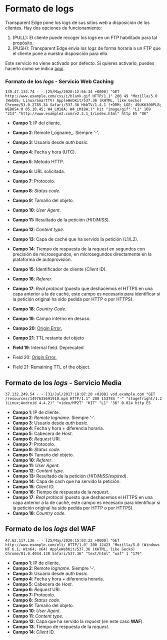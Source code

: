 # Formato de logs

Transparent Edge pone los _logs_ de sus sitios web a disposición de los clientes. Hay dos opciones de funcionamiento:

1. (PULL): El cliente puede recoger los _logs_ en un FTP habilitado para tal propósito.
2. (PUSH): Transparent Edge envía los _logs_ de forma horaria a un FTP que el cliente pone a nuestra disposición para ello.

Este servicio no viene activado por defecto. Si quieres activarlo, puedes hacerlo como se indica [aquí](../dashboard/envio-de-logs.md).

### Formato de los _logs_ - Servicio Web Caching



```
139.47.132.74 - - [25/May/2020:12:56:34 +0000] "GET http://www.example.com/css/i/blank.gif HTTP/1.1" 200 49 "Mozilla/5.0 (Web0S; Linux/SmartTV) AppleWebKit/537.36 (KHTML, like Gecko) Chrome/53.0.2785.34 Safari/537.36 HbbTV/1.4.1 (+DRM; LGE; 49UK6300PLB; WEBOS4.0 05.10.45; W4_LM18A; W4_LM18A;)" hit "image/gif" "L1" 169 "213" "http://www.example2.com/v2.3.1_1/index.html" http ES "OK"
```

* **Campo 1**: IP del cliente.
* **Campo 2**: Remote l_ogname_. Siempre '-'.
* **Campo 3**: Usuario desde _auth basic_.
* **Campo 4**: Fecha y hora (UTC).
* **Campo 5**: Metodo HTTP.
* **Campo 6**: URL solicitada.
* **Campo 7**: Protocolo.
* **Campo 8**: _Status code_.
* **Campo 9:** Tamaño del objeto.
* **Campo 10**: _User Agent_.
* **Campo 11:** Resultado de la petición (_HIT/MISS_).
* **Campo 12**: _Content type_.
* **Campo 13**: Capa de caché que ha servido la petición (L1/L2).
* **Campo 14**: Tiempo de respuesta de la _request_ en segundos con precisión de microsegundos, en microsegundos directamente en la plataforma de autoprovisión.
* **Campo 15**: Identificador de cliente (_Client_ ID).
* **Campo 16**: _Referer_.
* **Campo 17**: _Real protocol_ (puesto que deshacemos el HTTPS en una capa anterior a la de caché, este campo es necesario para identificar si la petición original ha sido pedida por HTTP o por HTTPS).
* **Campo 18**: _Country Code._
* **Campo 19**: Campo interno en desuso.
* **Campo 20**: [Origin Error.](broken-reference)
* **Campo 21**: TTL restante del objeto





* **Field 19**: Internal field. Deprecated
* Field 20: [Origin Error.](broken-reference)
* Field 21: Remaining TTL of the object.



## Formato de los _logs_ - Servicio Media

```
37.132.249.54 - - [31/Jul/2017:18:07:20 +0200] vod.example.com "GET /resources/1497635691910.mp4 HTTP/1.1" 200 153784 "-" "stagefright/1.2 (Linux;Android 4.4.2)" "video/MP2T" "HIT" "L1" "36" 0.024 http ES
```

* **Campo 1**: IP de cliente.
* **Campo 2**: _Remote logname_. Siempre '-'.
* **Campo 3**: Usuario desde _auth basic_.
* **Campo 4**: Fecha y hora + diferencia horaria.
* **Campo 5**: Cabecera de _Host_.
* **Campo 6**: _Request_ URI.
* **Campo 7:** Protocolo.
* **Campo 8**: _Status code_.
* **Campo 9:** Tamaño del objeto.
* **Campo 10**: _Referer_.
* **Campo 11**: _User Agent_.
* **Campo 12**: _Content type_.
* **Campo 13:** Resultado de la petición (_HIT/MISS/expired_).
* **Campo 14**: Capa de cach que ha servido la petición.
* **Campo 15**: _Client_ ID.
* **Campo 16**: Tiempo de respuesta de la _request_.
* **Campo 17**: _Real protocol_ (puesto que deshacemos el HTTPS en una capa anterior a la de caché, este campo es necesario para identificar si la petición original ha sido pedida por HTTP o por HTTPS).
* **Campo 18**: _Country code_.

## Formato de los _logs_ del WAF

```
47.62.117.136 - - [25/May/2020:15:03:22 +0000] "GET http://www.example.com/elt/ HTTP/1.0" 200 12423 "Mozilla/5.0 (Windows NT 6.1; Win64; x64) AppleWebKit/537.36 (KHTML, like Gecko) Chrome/81.0.4044.138 Safari/537.36" "text/html" "waf" 1 "179"
```

* **Campo 1**: IP de cliente.
* **Campo 2**: Remote _logname_. Siempre '-'.
* **Campo 3**: Usuario desde _auth basic_.
* **Campo 4**: Fecha y hora + diferencia horaria.
* **Campo 5**: Cabecera de _Host_.
* **Campo 6**: _Request_ URI.
* **Campo 7:** Protocolo.
* **Campo 8**: _Status code_.
* **Campo 9:** Tamaño del objeto.
* **Campo 10**: _User Agent_.
* **Campo 11**: _Content type_.
* **Campo 12**: Capa que ha servido la _request_ (en este caso **WAF**).
* **Campo 13**: Tiempo de respuesta de la _request_.
* **Campo 14**: _Client_ ID.

